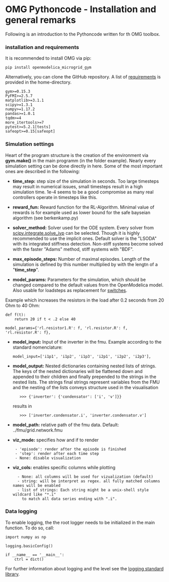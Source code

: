 # OMG Pythoncode - Installation and general remarks

Following is an introduction to the Pythoncode written for th OMG toolbox.

### installation and requirements

It is recommended to install OMG via pip:

``pip install openmodelica_microgrid_gym
``

Alternatively, you can clone the GitHub repository. A list of [requirements](../../requirements.txt) is provided in the home-directory.




```
gym>=0.15.3
PyFMI>=2.5.7
matplotlib>=3.1.1
scipy>=1.3.1
numpy>=1.17.2
pandas>=1.0.1
tqdm>=4
more_itertools>=7
pytest>=5.2.1[tests]
safeopt>=0.15[safeopt]
```

### Simulation settings

Heart of the program structure is the creation of the environment via **gym.make()** in the main programm (in the folder example). Nearly every simulation setting can be done directly in here. Some of the most important ones are described in the following:

* **time_step:** step size of the simulation in seconds. Too large timesteps may result in numerical issues, small timesteps result in a high simulation time. 1e-4 seems to be a good compromise as many real controllers operate in timesteps like this.

* **reward_fun:** Reward function for the RL-Algorithm. Minimal value of rewards is for example used as lower bound for the safe bayseian algorithm (see berkenkamp.py)

* **solver_method:** Solver used for the ODE system. Every solver from [scipy.integrate.solve_ivp](https://docs.scipy.org/doc/scipy/reference/generated/scipy.integrate.solve_ivp.html) can be selected. Though it is highly recommended to use the implicit ones.
 Default solver is the "LSODA" with its integrated stiffness detection. Non-stiff systems become solved with the faster "Adams" method, stiff systems with "BDF".
 
* **max_episode_steps:** Number of maximal episodes. Length of the simulation is defined by this number multiplied by with the lengtn of a "**time_step**".

* **model_params:** Parameters for the simulation, which should be changed compared to the default values from the OpenModelica model. 
Also usable for loadsteps as replacement for [switches](OpenModelica.md).

Example which increases the resistors in the load after 0.2 seconds from 20 Ohm to 40 Ohm:
    
    def f(t):
        return 20 if t < .2 else 40

    model_params={'rl.resistor1.R': f, 'rl.resistor.R': f, 'rl.resistor.R': f},

 
* **model_input:** Input of the inverter in the fmu. Example according to the standard nomenclature:
    ``` 
    model_input=['i1p1', 'i1p2', 'i1p3', 'i2p1', 'i2p2', 'i2p3'],
    ``` 

* **model_output:** Nested dictionaries containing nested lists of strings.
         The keys of the nested dictionaries will be flattened down and appended to their children and finally prepended
         to the strings in the nested lists. The strings final strings represent variables from the FMU and the nesting
         of the lists conveys structure used in the visualisation

         >>> {'inverter': {'condensator': ['i', 'v']}}

   results in

         >>> ['inverter.condensator.i', 'inverter.condensator.v']
* **model_path:** relative path of the fmu data. Default: ../fmu/grid.network.fmu

* **viz_mode:** specifies how and if to render

       - 'episode': render after the episode is finished
       - 'step': render after each time step
       - None: disable visualization
* **viz_cols:** enables specific columns while plotting

        - None: all columns will be used for vizualization (default)
        - string: will be interpret as regex. all fully matched columns names will be enabled
        - list of strings: Each string might be a unix-shell style wildcard like "*.i"
          to match all data series ending with ".i".


### Data logging      
To enable logging, the the root logger needs to be initialized in the main function. To do so, call:


    import numpy as np

    logging.basicConfig()

    if __name__ == '__main__':
        ctrl = dict()
For further information about logging and the level see the [logging standard library](https://docs.python.org/3/library/logging.html).        

